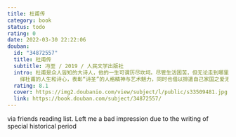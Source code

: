 ```yaml
---
title: 杜甫传
category: book
status: todo
rating: 0
date: 2022-03-30 22:22:06
douban:
  id: "34872557"
  title: 杜甫传
  subtitle: 冯至 / 2019 / 人民文学出版社
  intro: 杜甫是众人皆知的大诗人，他的一生可谓历尽坎坷。尽管生活困苦，但无论走到哪里，身处何种境地，他都以一颗赤诚的心关切时政民瘼，发为感人肺腑的诗篇。他被人们尊称为“诗圣”。冯至是当代著名的诗人，在战火纷飞的年代，他以“携妻抱女流离日，始信少陵字字真”的切身感受，在杜诗中找到了知己般的共鸣。于是，他以杜诗为根据，“用一个现代人的虔诚的心与虔诚的手描绘出一个唐代的杜甫”，
    绎杜甫的人生和诗心，表彰“诗圣”的人格精神与艺术魅力，同时也借以排遣自己家国之爱无处安放的苦闷。这是一部心与心交谈的诗人传记。
  rating: 8.1
  cover: https://img2.doubanio.com/view/subject/l/public/s33509481.jpg
  link: https://book.douban.com/subject/34872557/
---
```


via friends reading list. Left me a bad impression due to the writing of special historical period 